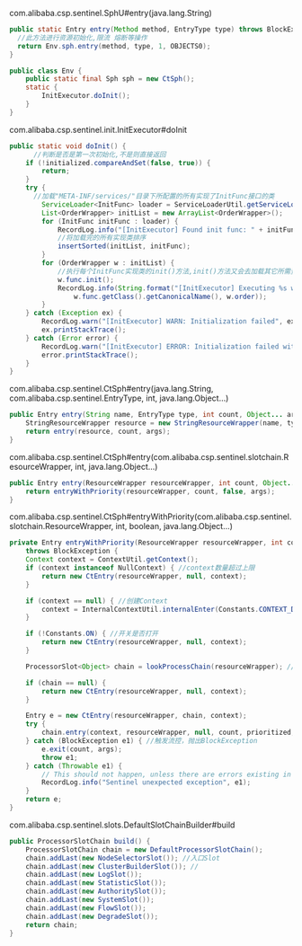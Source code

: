 

com.alibaba.csp.sentinel.SphU#entry(java.lang.String)

```java
public static Entry entry(Method method, EntryType type) throws BlockException {
  //此方法进行资源初始化,限流 熔断等操作
  return Env.sph.entry(method, type, 1, OBJECTS0);
}
```

```java
public class Env {
    public static final Sph sph = new CtSph();
    static {
        InitExecutor.doInit();
    }
}
```

com.alibaba.csp.sentinel.init.InitExecutor#doInit

```java
public static void doInit() {
	  //判断是否是第一次初始化,不是则直接返回
    if (!initialized.compareAndSet(false, true)) {
        return;
    }
    try {
      //加载"META-INF/services/"目录下所配置的所有实现了InitFunc接口的类
        ServiceLoader<InitFunc> loader = ServiceLoaderUtil.getServiceLoader(InitFunc.class);
        List<OrderWrapper> initList = new ArrayList<OrderWrapper>();
        for (InitFunc initFunc : loader) {
            RecordLog.info("[InitExecutor] Found init func: " + initFunc.getClass().getCanonicalName());
          	//将加载完的所有实现类排序
            insertSorted(initList, initFunc);
        }
        for (OrderWrapper w : initList) {
          	//执行每个InitFunc实现类的init()方法,init()方法又会去加载其它所需资源
            w.func.init();
            RecordLog.info(String.format("[InitExecutor] Executing %s with order %d",
                w.func.getClass().getCanonicalName(), w.order));
        }
    } catch (Exception ex) {
        RecordLog.warn("[InitExecutor] WARN: Initialization failed", ex);
        ex.printStackTrace();
    } catch (Error error) {
        RecordLog.warn("[InitExecutor] ERROR: Initialization failed with fatal error", error);
        error.printStackTrace();
    }
}
```

com.alibaba.csp.sentinel.CtSph#entry(java.lang.String, com.alibaba.csp.sentinel.EntryType, int, java.lang.Object...)

```java
public Entry entry(String name, EntryType type, int count, Object... args) throws BlockException {
    StringResourceWrapper resource = new StringResourceWrapper(name, type);
    return entry(resource, count, args);
}
```

com.alibaba.csp.sentinel.CtSph#entry(com.alibaba.csp.sentinel.slotchain.ResourceWrapper, int, java.lang.Object...)

```java
public Entry entry(ResourceWrapper resourceWrapper, int count, Object... args) throws BlockException {
    return entryWithPriority(resourceWrapper, count, false, args);
}
```

com.alibaba.csp.sentinel.CtSph#entryWithPriority(com.alibaba.csp.sentinel.slotchain.ResourceWrapper, int, boolean, java.lang.Object...)

```java
private Entry entryWithPriority(ResourceWrapper resourceWrapper, int count, boolean prioritized, Object... args)
    throws BlockException {
    Context context = ContextUtil.getContext();
    if (context instanceof NullContext) { //context数量超过上限
        return new CtEntry(resourceWrapper, null, context);
    }

    if (context == null) { //创建Context
        context = InternalContextUtil.internalEnter(Constants.CONTEXT_DEFAULT_NAME);
    }

    if (!Constants.ON) { //开关是否打开
        return new CtEntry(resourceWrapper, null, context);
    }

    ProcessorSlot<Object> chain = lookProcessChain(resourceWrapper); //构建slot处理链

    if (chain == null) {
        return new CtEntry(resourceWrapper, null, context);
    }

    Entry e = new CtEntry(resourceWrapper, chain, context);
    try {
        chain.entry(context, resourceWrapper, null, count, prioritized, args);//执行slot
    } catch (BlockException e1) { //触发流控，抛出BlockException
        e.exit(count, args);
        throw e1;
    } catch (Throwable e1) {
        // This should not happen, unless there are errors existing in Sentinel internal.
        RecordLog.info("Sentinel unexpected exception", e1);
    }
    return e;
}
```

com.alibaba.csp.sentinel.slots.DefaultSlotChainBuilder#build

```java
public ProcessorSlotChain build() {
    ProcessorSlotChain chain = new DefaultProcessorSlotChain();
    chain.addLast(new NodeSelectorSlot()); //入口Slot
    chain.addLast(new ClusterBuilderSlot()); //
    chain.addLast(new LogSlot());
    chain.addLast(new StatisticSlot());
    chain.addLast(new AuthoritySlot());
    chain.addLast(new SystemSlot());
    chain.addLast(new FlowSlot());
    chain.addLast(new DegradeSlot());
    return chain;
}
```